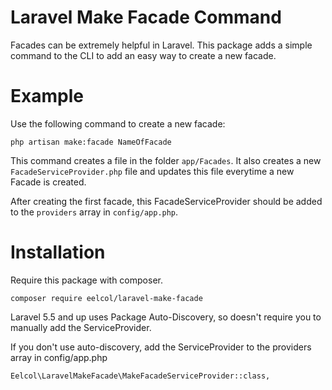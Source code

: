 # Laravel Make Facade Command

Facades can be extremely helpful in Laravel. This package adds a simple command to the CLI to add an easy way to create a new facade.

# Example

Use the following command to create a new facade:

````
php artisan make:facade NameOfFacade
````

This command creates a file in the folder `app/Facades`. It also creates a new `FacadeServiceProvider.php` file and updates this file everytime a new Facade is created.

After creating the first facade, this FacadeServiceProvider should be added to the `providers` array in `config/app.php`.

# Installation

Require this package with composer.

````
composer require eelcol/laravel-make-facade
````

Laravel 5.5 and up uses Package Auto-Discovery, so doesn't require you to manually add the ServiceProvider.

If you don't use auto-discovery, add the ServiceProvider to the providers array in config/app.php

````
Eelcol\LaravelMakeFacade\MakeFacadeServiceProvider::class,
````
